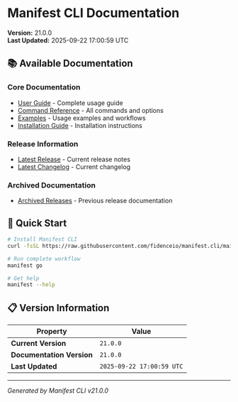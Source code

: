 # Manifest CLI Documentation

**Version:** 21.0.0  
**Last Updated:** 2025-09-22 17:00:59 UTC

## 📚 Available Documentation

### Core Documentation
- [User Guide](USER_GUIDE.md) - Complete usage guide
- [Command Reference](COMMAND_REFERENCE.md) - All commands and options
- [Examples](EXAMPLES.md) - Usage examples and workflows
- [Installation Guide](INSTALLATION.md) - Installation instructions

### Release Information
- [Latest Release](RELEASE_v21.0.0.md) - Current release notes
- [Latest Changelog](CHANGELOG_v21.0.0.md) - Current changelog

### Archived Documentation
- [Archived Releases](zArchive/) - Previous release documentation

## 🚀 Quick Start

```bash
# Install Manifest CLI
curl -fsSL https://raw.githubusercontent.com/fidenceio/manifest.cli/main/install-cli.sh | bash

# Run complete workflow
manifest go

# Get help
manifest --help
```

## 📋 Version Information

| Property | Value |
|----------|-------|
| **Current Version** | `21.0.0` |
| **Documentation Version** | `21.0.0` |
| **Last Updated** | `2025-09-22 17:00:59 UTC` |

---
*Generated by Manifest CLI v21.0.0*
